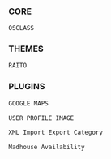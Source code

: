 ### CORE
```sh
OSCLASS
```

### THEMES
```sh
RAITO
```

### PLUGINS
```sh
GOOGLE MAPS
```
```sh
USER PROFILE IMAGE
```
```sh
XML Import Export Category
```
```sh
Madhouse Availability
```

